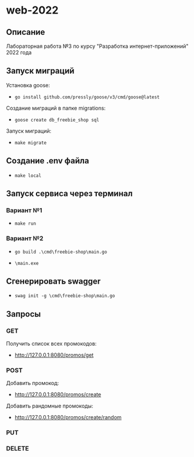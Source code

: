 # web-2022

## Описание
Лабораторная работа №3 по курсу "Разработка интернет-приложений" 2022 года

## Запуск миграций
Установка goose:
- `go install github.com/pressly/goose/v3/cmd/goose@latest`

Создание миграций в папке migrations:
- `goose create db_freebie_shop sql`

Запуск миграций:
- `make migrate`

## Создание .env файла
- `make local`

## Запуск сервиса через терминал
### Вариант №1
- `make run`

### Вариант №2
- `go build .\cmd\freebie-shop\main.go`

- `\main.exe`

## Сгенерировать swagger
- `swag init -g \cmd\freebie-shop\main.go`

## Запросы
### GET
Получить список всех промокодов:
- http://127.0.0.1:8080/promos/get

### POST
Добавить промокод:
- http://127.0.0.1:8080/promos/create

Добавить рандомные промокоды:
- http://127.0.0.1:8080/promos/create/random

### PUT

### DELETE





